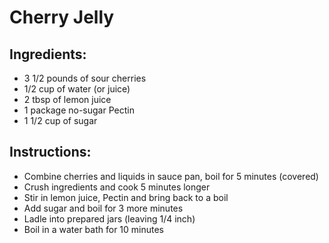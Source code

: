 # Cherry Jelly

## Ingredients:
- 3 1/2 pounds of sour cherries
- 1/2 cup of water (or juice)
- 2 tbsp of lemon juice
- 1 package no-sugar Pectin
- 1 1/2 cup of sugar

## Instructions:
- Combine cherries and liquids in sauce pan, boil for 5 minutes (covered)
- Crush ingredients and cook 5 minutes longer
- Stir in lemon juice, Pectin and bring back to a boil
- Add sugar and boil for 3 more minutes
- Ladle into prepared jars (leaving 1/4 inch)
- Boil in a water bath for 10 minutes

